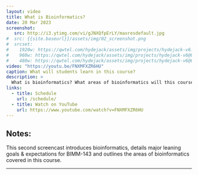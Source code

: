 ```yaml
---
layout: video
title: What is Bioinformatics?
date: 20 Mar 2023
screenshot:
   src: http://i3.ytimg.com/vi/gJNXQfpErLY/maxresdefault.jpg
#  src: {{site.baseurl}}/assets/img/02_screenshot.png
#  srcset:
#    1920w: https://qwtel.com/hydejack/assets/img/projects/hydejack-v6.jpg
#    960w: https://qwtel.com/hydejack/assets/img/projects/hydejack-v6@0,5x.jpg
#    480w: https://qwtel.com/hydejack/assets/img/projects/hydejack-v6@0,25x.jpg
video: "https://youtu.be/FNXMFXZR6HU"
caption: What will students learn in this course?
description: >
  What is bioinformatics? What areas of bioinformatics will this course introduce?
links:
  - title: Schedule
    url: /schedule/
  - title: Watch on YouTube
    url: https://www.youtube.com/watch?v=FNXMFXZR6HU
---
```


## Notes:  
This second screencast introduces bioinformatics, details major leaning goals & expectations for BIMM-143 and outlines the areas of bioinformatics covered in this course.

***

